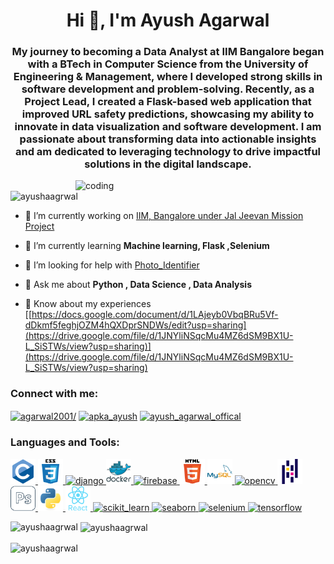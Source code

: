 
<h1 align="center">Hi 👋, I'm Ayush Agarwal</h1>
<h3 align="center">My journey to becoming a Data Analyst at IIM Bangalore began with a BTech in Computer Science from the University of Engineering & Management, where I developed strong skills in software development and problem-solving. Recently, as a Project Lead, I created a Flask-based web application that improved URL safety predictions, showcasing my ability to innovate in data visualization and software development. I am passionate about transforming data into actionable insights and am dedicated to leveraging technology to drive impactful solutions in the digital landscape.</h3>

<img align="right" alt="coding" width="400" src="https://media.licdn.com/dms/image/C4D22AQFVBA7EsXyz6Q/feedshare-shrink_2048_1536/0/1630049210782?e=2147483647&v=beta&t=ouEs1Zo4jRPs7M1zbdca6ZxfKcnHteetr-vaQPgoiPs">

<p align="left"> <img src="https://komarev.com/ghpvc/?username=ayushaagrwal&label=Profile%20views&color=0e75b6&style=flat" alt="ayushaagrwal" /> </p>

- 🔭 I’m currently working on [IIM, Bangalore under Jal Jeevan Mission Project]([https://github.com/AyushAagrwal/DataStatX](https://iimb-jjmproject.iimb.ac.in/))

- 🌱 I’m currently learning **Machine learning, Flask ,Selenium**

- 🤝 I’m looking for help with [Photo_Identifier](https://t.me/Photo_identifier_bot)

- 💬 Ask me about **Python , Data Science , Data Analysis**

- 📄 Know about my experiences [[https://docs.google.com/document/d/1LAjeyb0VbqBRu5Vf-dDkmf5feghjOZM4hQXDprSNDWs/edit?usp=sharing](https://drive.google.com/file/d/1JNYliNSqcMu4MZ6dSM9BX1U-L_SiSTWs/view?usp=sharing)](https://drive.google.com/file/d/1JNYliNSqcMu4MZ6dSM9BX1U-L_SiSTWs/view?usp=sharing)

<h3 align="left">Connect with me:</h3>
<p align="left">
<a href="https://linkedin.com/in/agarwal2001/" target="blank"><img align="center" src="https://raw.githubusercontent.com/rahuldkjain/github-profile-readme-generator/master/src/images/icons/Social/linked-in-alt.svg" alt="agarwal2001/" height="30" width="40" /></a>
<a href="https://www.kaggle.com/apkaayush" target="blank"><img align="center" src="https://raw.githubusercontent.com/rahuldkjain/github-profile-readme-generator/master/src/images/icons/Social/kaggle.svg" alt="apka_ayush" height="30" width="40" /></a>
<a href="https://instagram.com/ayush_agarwal_offical" target="blank"><img align="center" src="https://raw.githubusercontent.com/rahuldkjain/github-profile-readme-generator/master/src/images/icons/Social/instagram.svg" alt="ayush_agarwal_offical" height="30" width="40" /></a>
</p>

<h3 align="left">Languages and Tools:</h3>
<p align="left"> <a href="https://www.cprogramming.com/" target="_blank" rel="noreferrer"> <img src="https://raw.githubusercontent.com/devicons/devicon/master/icons/c/c-original.svg" alt="c" width="40" height="40"/> </a> <a href="https://www.w3schools.com/css/" target="_blank" rel="noreferrer"> <img src="https://raw.githubusercontent.com/devicons/devicon/master/icons/css3/css3-original-wordmark.svg" alt="css3" width="40" height="40"/> </a> <a href="https://www.djangoproject.com/" target="_blank" rel="noreferrer"> <img src="https://cdn.worldvectorlogo.com/logos/django.svg" alt="django" width="40" height="40"/> </a> <a href="https://www.docker.com/" target="_blank" rel="noreferrer"> <img src="https://raw.githubusercontent.com/devicons/devicon/master/icons/docker/docker-original-wordmark.svg" alt="docker" width="40" height="40"/> </a> <a href="https://firebase.google.com/" target="_blank" rel="noreferrer"> <img src="https://www.vectorlogo.zone/logos/firebase/firebase-icon.svg" alt="firebase" width="40" height="40"/> </a> <a href="https://www.w3.org/html/" target="_blank" rel="noreferrer"> <img src="https://raw.githubusercontent.com/devicons/devicon/master/icons/html5/html5-original-wordmark.svg" alt="html5" width="40" height="40"/> </a> <a href="https://www.mysql.com/" target="_blank" rel="noreferrer"> <img src="https://raw.githubusercontent.com/devicons/devicon/master/icons/mysql/mysql-original-wordmark.svg" alt="mysql" width="40" height="40"/> </a> <a href="https://opencv.org/" target="_blank" rel="noreferrer"> <img src="https://www.vectorlogo.zone/logos/opencv/opencv-icon.svg" alt="opencv" width="40" height="40"/> </a> <a href="https://pandas.pydata.org/" target="_blank" rel="noreferrer"> <img src="https://raw.githubusercontent.com/devicons/devicon/2ae2a900d2f041da66e950e4d48052658d850630/icons/pandas/pandas-original.svg" alt="pandas" width="40" height="40"/> </a> <a href="https://www.photoshop.com/en" target="_blank" rel="noreferrer"> <img src="https://raw.githubusercontent.com/devicons/devicon/master/icons/photoshop/photoshop-line.svg" alt="photoshop" width="40" height="40"/> </a> <a href="https://www.python.org" target="_blank" rel="noreferrer"> <img src="https://raw.githubusercontent.com/devicons/devicon/master/icons/python/python-original.svg" alt="python" width="40" height="40"/> </a> <a href="https://reactjs.org/" target="_blank" rel="noreferrer"> <img src="https://raw.githubusercontent.com/devicons/devicon/master/icons/react/react-original-wordmark.svg" alt="react" width="40" height="40"/> </a> <a href="https://scikit-learn.org/" target="_blank" rel="noreferrer"> <img src="https://upload.wikimedia.org/wikipedia/commons/0/05/Scikit_learn_logo_small.svg" alt="scikit_learn" width="40" height="40"/> </a> <a href="https://seaborn.pydata.org/" target="_blank" rel="noreferrer"> <img src="https://seaborn.pydata.org/_images/logo-mark-lightbg.svg" alt="seaborn" width="40" height="40"/> </a> <a href="https://www.selenium.dev" target="_blank" rel="noreferrer"> <img src="https://raw.githubusercontent.com/detain/svg-logos/780f25886640cef088af994181646db2f6b1a3f8/svg/selenium-logo.svg" alt="selenium" width="40" height="40"/> </a> <a href="https://www.tensorflow.org" target="_blank" rel="noreferrer"> <img src="https://www.vectorlogo.zone/logos/tensorflow/tensorflow-icon.svg" alt="tensorflow" width="40" height="40"/> </a> </p>

<p><img align="left" src="https://github-readme-stats.vercel.app/api/top-langs?username=ayushaagrwal&show_icons=true&locale=en&layout=compact" alt="ayushaagrwal" /></p>

<p>&nbsp;<img align="center" src="https://github-readme-stats.vercel.app/api?username=ayushaagrwal&show_icons=true&locale=en" alt="ayushaagrwal" /></p>

<p><img align="center" src="https://github-readme-streak-stats.herokuapp.com/?user=ayushaagrwal&" alt="ayushaagrwal" /></p>
